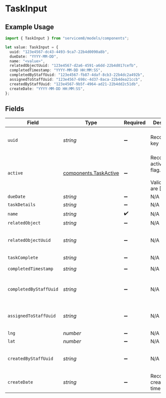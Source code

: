 # TaskInput

## Example Usage

```typescript
import { TaskInput } from "servicem8/models/components";

let value: TaskInput = {
  uuid: "123e4567-dc43-4493-9ca7-22b4d0090a8b",
  dueDate: "YYYY-MM-DD",
  name: "<value>",
  relatedObjectUuid: "123e4567-d2a6-4591-a6dd-22b4d017cefb",
  completedTimestamp: "YYYY-MM-DD HH:MM:SS",
  completedByStaffUuid: "123e4567-fb87-4daf-8cb3-22b4dc2a492b",
  assignedToStaffUuid: "123e4567-698c-4d37-8aca-22b4dea21ccb",
  createdByStaffUuid: "123e4567-9b5f-4964-ad21-22b4dd2c51db",
  createDate: "YYYY-MM-DD HH:MM:SS",
};
```

## Fields

| Field                                                          | Type                                                           | Required                                                       | Description                                                    | Example                                                        |
| -------------------------------------------------------------- | -------------------------------------------------------------- | -------------------------------------------------------------- | -------------------------------------------------------------- | -------------------------------------------------------------- |
| `uuid`                                                         | *string*                                                       | :heavy_minus_sign:                                             | Record UUID key                                                | 123e4567-dc43-4493-9ca7-22b4d0090a8b                           |
| `active`                                                       | [components.TaskActive](../../models/components/taskactive.md) | :heavy_minus_sign:                                             | Record active/deleted flag. <br/><br/>Valid values are [0,1]   |                                                                |
| `dueDate`                                                      | *string*                                                       | :heavy_minus_sign:                                             | N/A                                                            | YYYY-MM-DD                                                     |
| `taskDetails`                                                  | *string*                                                       | :heavy_minus_sign:                                             | N/A                                                            |                                                                |
| `name`                                                         | *string*                                                       | :heavy_check_mark:                                             | N/A                                                            |                                                                |
| `relatedObject`                                                | *string*                                                       | :heavy_minus_sign:                                             | N/A                                                            |                                                                |
| `relatedObjectUuid`                                            | *string*                                                       | :heavy_minus_sign:                                             | N/A                                                            | 123e4567-d2a6-4591-a6dd-22b4d017cefb                           |
| `taskComplete`                                                 | *string*                                                       | :heavy_minus_sign:                                             | N/A                                                            |                                                                |
| `completedTimestamp`                                           | *string*                                                       | :heavy_minus_sign:                                             | N/A                                                            | YYYY-MM-DD HH:MM:SS                                            |
| `completedByStaffUuid`                                         | *string*                                                       | :heavy_minus_sign:                                             | N/A                                                            | 123e4567-fb87-4daf-8cb3-22b4dc2a492b                           |
| `assignedToStaffUuid`                                          | *string*                                                       | :heavy_minus_sign:                                             | N/A                                                            | 123e4567-698c-4d37-8aca-22b4dea21ccb                           |
| `lng`                                                          | *number*                                                       | :heavy_minus_sign:                                             | N/A                                                            |                                                                |
| `lat`                                                          | *number*                                                       | :heavy_minus_sign:                                             | N/A                                                            |                                                                |
| `createdByStaffUuid`                                           | *string*                                                       | :heavy_minus_sign:                                             | N/A                                                            | 123e4567-9b5f-4964-ad21-22b4dd2c51db                           |
| `createDate`                                                   | *string*                                                       | :heavy_minus_sign:                                             | Record creation timestamp                                      | YYYY-MM-DD HH:MM:SS                                            |